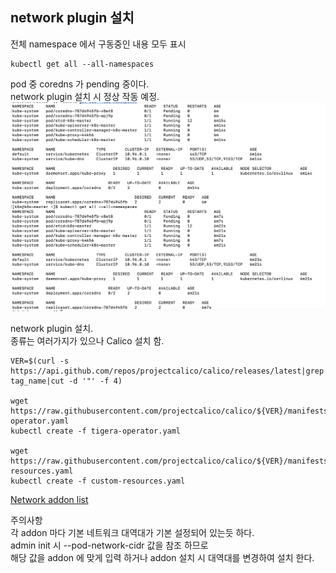 ## network plugin 설치
전체 namespace 에서 구동중인 내용 모두 표시
```shell
kubectl get all --all-namespaces
```
pod 중 coredns 가 pending 중이다.  
network plugin 설치 시 정상 작동 예정.
![](./img/Screenshot%202023-04-16%20at%206.23.48%20PM.png)

network plugin 설치.  
종류는 여러가지가 있으나 Calico 설치 함.
```shell
VER=$(curl -s https://api.github.com/repos/projectcalico/calico/releases/latest|grep tag_name|cut -d '"' -f 4)

wget https://raw.githubusercontent.com/projectcalico/calico/${VER}/manifests/tigera-operator.yaml
kubectl create -f tigera-operator.yaml

wget https://raw.githubusercontent.com/projectcalico/calico/${VER}/manifests/custom-resources.yaml
kubectl create -f custom-resources.yaml
```

[Network addon list](https://kubernetes.io/docs/concepts/cluster-administration/addons/)

주의사항  
각 addon 마다 기본 네트워크 대역대가 기본 설정되어 있는듯 하다.    
admin init 시 --pod-network-cidr 값을 참조 하므로  
해당 값을 addon 에 맞게 입력 하거나 addon 설치 시 대역대를 변경하여 설치 한다.
